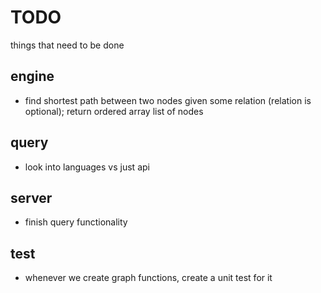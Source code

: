 # TODO
things that need to be done

## engine

- find shortest path between two nodes given some relation (relation is optional); return ordered array list of nodes

## query

- look into languages vs just api

## server

- finish query functionality


## test

- whenever we create graph functions, create a unit test for it





